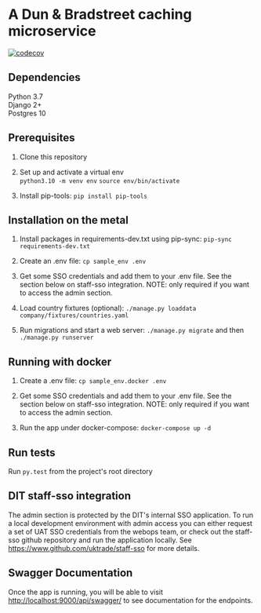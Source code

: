 # A Dun & Bradstreet caching microservice

[![codecov](https://codecov.io/gh/uktrade/dnb-service/branch/master/graph/badge.svg)](https://codecov.io/gh/uktrade/dnb-service)

## Dependencies

Python 3.7  
Django 2+  
Postgres 10  

## Prerequisites

1. Clone this repository

2. Set up and activate a virtual env  
   `python3.10 -m venv env` 
   `source env/bin/activate`

3. Install pip-tools: `pip install pip-tools`

## Installation on the metal

1. Install packages in requirements-dev.txt using pip-sync: `pip-sync requirements-dev.txt`

2. Create an .env file: `cp sample_env .env`

3. Get some SSO credentials and add them to your .env file. See the section below on staff-sso integration.
   NOTE: only required if you want to access the admin section.

4. Load country fixtures (optional): `./manage.py loaddata company/fixtures/countries.yaml`

5. Run migrations and start a web server: `./manage.py migrate` and then `./manage.py runserver`

## Running with docker

1. Create a .env file: `cp sample_env.docker .env`

2. Get some SSO credentials and add them to your .env file. See the section below on staff-sso integration.
   NOTE: only required if you want to access the admin section.

3. Run the app under docker-compose: `docker-compose up -d`

## Run tests

Run `py.test` from the project's root directory

## DIT staff-sso integration

The admin section is protected by the DIT's internal SSO application.  To run a local development environment with admin
access you can either request a set of UAT SSO credentials from the webops team, or check out the staff-sso github
repository and run the application locally. See <https://www.github.com/uktrade/staff-sso> for more details.

## Swagger Documentation

Once the app is running, you will be able to visit <http://localhost:9000/api/swagger/> to see documentation for the endpoints.
